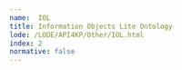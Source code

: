 ```yaml
---
name:  IOL
title: Information Objects Lite Ontology
lode: /LODE/API4KP/Other/IOL.html
index: 2
normative: false
---
```

